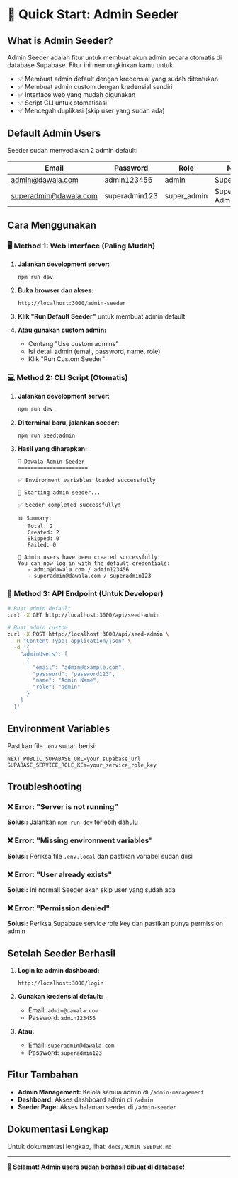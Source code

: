 # 🚀 Quick Start: Admin Seeder

## What is Admin Seeder?

Admin Seeder adalah fitur untuk membuat akun admin secara otomatis di database Supabase. Fitur ini memungkinkan kamu untuk:

- ✅ Membuat admin default dengan kredensial yang sudah ditentukan
- ✅ Membuat admin custom dengan kredensial sendiri
- ✅ Interface web yang mudah digunakan
- ✅ Script CLI untuk otomatisasi
- ✅ Mencegah duplikasi (skip user yang sudah ada)

## Default Admin Users

Seeder sudah menyediakan 2 admin default:

| Email | Password | Role | Name |
|-------|----------|------|------|
| admin@dawala.com | admin123456 | admin | Super Admin |
| superadmin@dawala.com | superadmin123 | super_admin | Super Administrator |

## Cara Menggunakan

### 🖥️ Method 1: Web Interface (Paling Mudah)

1. **Jalankan development server:**
   ```bash
   npm run dev
   ```

2. **Buka browser dan akses:**
   ```
   http://localhost:3000/admin-seeder
   ```

3. **Klik "Run Default Seeder"** untuk membuat admin default

4. **Atau gunakan custom admin:**
   - Centang "Use custom admins"
   - Isi detail admin (email, password, name, role)
   - Klik "Run Custom Seeder"

### 💻 Method 2: CLI Script (Otomatis)

1. **Jalankan development server:**
   ```bash
   npm run dev
   ```

2. **Di terminal baru, jalankan seeder:**
   ```bash
   npm run seed:admin
   ```

3. **Hasil yang diharapkan:**
   ```
   🌱 Dawala Admin Seeder
   ======================

   ✅ Environment variables loaded successfully

   🚀 Starting admin seeder...

   ✅ Seeder completed successfully!

   📊 Summary:
      Total: 2
      Created: 2
      Skipped: 0
      Failed: 0

   🎉 Admin users have been created successfully!
   You can now log in with the default credentials:
      - admin@dawala.com / admin123456
      - superadmin@dawala.com / superadmin123
   ```

### 🔧 Method 3: API Endpoint (Untuk Developer)

```bash
# Buat admin default
curl -X GET http://localhost:3000/api/seed-admin

# Buat admin custom
curl -X POST http://localhost:3000/api/seed-admin \
  -H "Content-Type: application/json" \
  -d '{
    "adminUsers": [
      {
        "email": "admin@example.com",
        "password": "password123",
        "name": "Admin Name",
        "role": "admin"
      }
    ]
  }'
```

## Environment Variables

Pastikan file `.env` sudah berisi:

```env
NEXT_PUBLIC_SUPABASE_URL=your_supabase_url
SUPABASE_SERVICE_ROLE_KEY=your_service_role_key
```

## Troubleshooting

### ❌ Error: "Server is not running"
**Solusi:** Jalankan `npm run dev` terlebih dahulu

### ❌ Error: "Missing environment variables"
**Solusi:** Periksa file `.env.local` dan pastikan variabel sudah diisi

### ❌ Error: "User already exists"
**Solusi:** Ini normal! Seeder akan skip user yang sudah ada

### ❌ Error: "Permission denied"
**Solusi:** Periksa Supabase service role key dan pastikan punya permission admin

## Setelah Seeder Berhasil

1. **Login ke admin dashboard:**
   ```
   http://localhost:3000/login
   ```

2. **Gunakan kredensial default:**
   - Email: `admin@dawala.com`
   - Password: `admin123456`

3. **Atau:**
   - Email: `superadmin@dawala.com`
   - Password: `superadmin123`

## Fitur Tambahan

- **Admin Management:** Kelola semua admin di `/admin-management`
- **Dashboard:** Akses dashboard admin di `/admin`
- **Seeder Page:** Akses halaman seeder di `/admin-seeder`

## Dokumentasi Lengkap

Untuk dokumentasi lengkap, lihat: `docs/ADMIN_SEEDER.md`

---

**🎉 Selamat! Admin users sudah berhasil dibuat di database!** 
